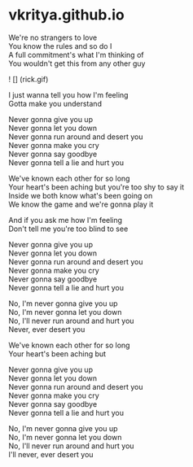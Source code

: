 # vkritya.github.io

We're no strangers to love  
You know the rules and so do I  
A full commitment's what I'm thinking of  
You wouldn't get this from any other guy  
  
! [] (rick.gif)
  
I just wanna tell you how I'm feeling  
Gotta make you understand  
  
Never gonna give you up  
Never gonna let you down  
Never gonna run around and desert you  
Never gonna make you cry  
Never gonna say goodbye  
Never gonna tell a lie and hurt you  
  
We've known each other for so long  
Your heart's been aching but you're too shy to say it  
Inside we both know what's been going on  
We know the game and we're gonna play it  
  
And if you ask me how I'm feeling  
Don't tell me you're too blind to see  
  
Never gonna give you up  
Never gonna let you down  
Never gonna run around and desert you  
Never gonna make you cry  
Never gonna say goodbye  
Never gonna tell a lie and hurt you  
  
No, I'm never gonna give you up  
No, I'm never gonna let you down  
No, I'll never run around and hurt you  
Never, ever desert you  
  
We've known each other for so long  
Your heart's been aching but  
  
Never gonna give you up  
Never gonna let you down  
Never gonna run around and desert you  
Never gonna make you cry  
Never gonna say goodbye  
Never gonna tell a lie and hurt you  
  
No, I'm never gonna give you up  
No, I'm never gonna let you down  
No, I'll never run around and hurt you  
I'll never, ever desert you
